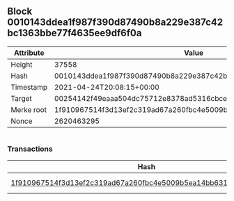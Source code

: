 ## Block 0010143ddea1f987f390d87490b8a229e387c42bc1363bbe77f4635ee9df6f0a

Attribute | Value
--- | ---
Height | 37558
Hash | 0010143ddea1f987f390d87490b8a229e387c42bc1363bbe77f4635ee9df6f0a
Timestamp | 2021-04-24T20:08:15+00:00
Target | 00254142f49eaaa504dc75712e8378ad5316cbcead634704b3734b6271167cc4
Merke root | 1f910967514f3d13ef2c319ad67a260fbc4e5009b5ea14bb631b2df2d92e8ce3
Nonce | 2620463295

```

```

### Transactions

Hash | Amount
--- | ---
[1f910967514f3d13ef2c319ad67a260fbc4e5009b5ea14bb631b2df2d92e8ce3](1f910967514f3d13ef2c319ad67a260fbc4e5009b5ea14bb631b2df2d92e8ce3.md) | 10.00000000 SKEPTI 
